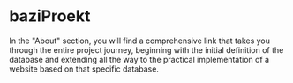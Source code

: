 # baziProekt
In the "About" section, you will find a comprehensive link that takes you through the entire project journey, beginning with the initial definition of the database and extending all the way to the practical implementation of a website based on that specific database.
